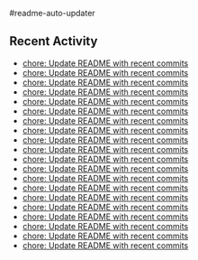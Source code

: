 #readme-auto-updater

## Recent Activity
<!-- LATEST_COMMITS:START -->
- [chore: Update README with recent commits](https://github.com/NEO1717/readme-auto-updater/commit/2176b51e6ccdf0c84e95cd12c83bd4fc5c304a73)
- [chore: Update README with recent commits](https://github.com/NEO1717/readme-auto-updater/commit/9c16e55cd1c750939cb58e564915a4a6fb840609)
- [chore: Update README with recent commits](https://github.com/NEO1717/readme-auto-updater/commit/5b2bbbab9d318814e6c40c52afe64401512deeec)
- [chore: Update README with recent commits](https://github.com/NEO1717/readme-auto-updater/commit/51100577d93fe002b7ee93027a73e5bd895b1917)
- [chore: Update README with recent commits](https://github.com/NEO1717/readme-auto-updater/commit/2d775130a68683a5eb3caad8f5ccbc0283fd8b36)
- [chore: Update README with recent commits](https://github.com/NEO1717/readme-auto-updater/commit/08eafa1bec5c272155635ca4bb62ec44e02a21fb)
- [chore: Update README with recent commits](https://github.com/NEO1717/readme-auto-updater/commit/97ff3f93568d653bde002f46ef78b5ab37a2b37a)
- [chore: Update README with recent commits](https://github.com/NEO1717/readme-auto-updater/commit/ad8b4c209bef0ebb73ca2b561ffdf2a4269262db)
- [chore: Update README with recent commits](https://github.com/NEO1717/readme-auto-updater/commit/ac47f5024b76d77008fb4dc27175863428df64b5)
- [chore: Update README with recent commits](https://github.com/NEO1717/readme-auto-updater/commit/dce013f24cf336afcf7f9ea7c642869fd27598ea)
- [chore: Update README with recent commits](https://github.com/NEO1717/readme-auto-updater/commit/ece7dfd08cc2e1ac4ac2fa537b8be6dbb41c8c34)
- [chore: Update README with recent commits](https://github.com/NEO1717/readme-auto-updater/commit/92f2b40363bd4f1a1cf803f57378b7d57bda3349)
- [chore: Update README with recent commits](https://github.com/NEO1717/readme-auto-updater/commit/f5c2b52c811f14a62b69df1afc847a2ae3ba6a29)
- [chore: Update README with recent commits](https://github.com/NEO1717/readme-auto-updater/commit/6366f666ec87d204124089cba7f949b789490e89)
- [chore: Update README with recent commits](https://github.com/NEO1717/readme-auto-updater/commit/425fe2793f983e445f7a6a10c3287ecac18eed52)
- [chore: Update README with recent commits](https://github.com/NEO1717/readme-auto-updater/commit/6201b356e4e11494414e27f6afc9b9e8be802ca4)
- [chore: Update README with recent commits](https://github.com/NEO1717/readme-auto-updater/commit/c7dff6dcbf7acc7b9d0ad297274a259f6c53ac57)
- [chore: Update README with recent commits](https://github.com/NEO1717/readme-auto-updater/commit/2634e7d1dd40218c3d36da17bfc1d9656497199e)
- [chore: Update README with recent commits](https://github.com/NEO1717/readme-auto-updater/commit/8c383c7ab05da7e06ef1d64c496ec3a870aa2163)
- [chore: Update README with recent commits](https://github.com/NEO1717/readme-auto-updater/commit/f9be871690f9fdf3d0746b780d97779acda512d8)
<!-- LATEST_COMMITS:END -->

